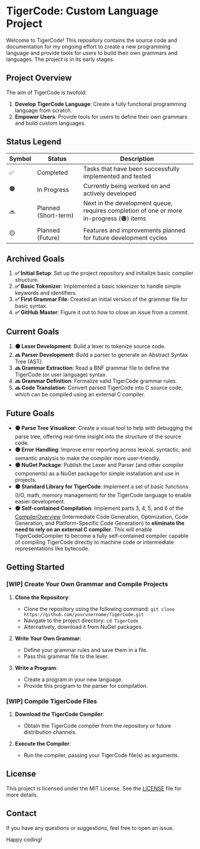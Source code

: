 # TigerCode: Custom Language Project

Welcome to TigerCode! This repository contains the source code and documentation for my ongoing effort to create a new programming language and provide tools for users to build their own grammars and languages. The project is in its early stages.

## Project Overview

The aim of TigerCode is twofold:
1. **Develop TigerCode Language**: Create a fully functional programming language from scratch.
2. **Empower Users**: Provide tools for users to define their own grammars and build custom languages.

## Status Legend
| Symbol | Status | Description |
|--------|--------|-------------|
| ✅ | Completed | Tasks that have been successfully implemented and tested |
| 🟠 | In Progress | Currently being worked on and actively developed |
| 🔜 | Planned (Short-term) | Next in the development queue, requires completion of one or more in-progress (🟠) items |
| 🟡 | Planned (Future) | Features and improvements planned for future development cycles |

## Archived Goals

1. **✅ Initial Setup**: Set up the project repository and initialize basic compiler structure.  
2. **✅ Basic Tokenizer**: Implemented a basic tokenizer to handle simple keywords and identifiers.  
3. **✅ First Grammar File**: Created an initial version of the grammar file for basic syntax.
4. **✅ GitHub Master**: Figure it out to how to close an issue from a commit.

## Current Goals

1. **🟠 Lexer Development**: Build a lexer to tokenize source code.
2. **🔜 Parser Development**: Build a parser to generate an Abstract Syntax Tree (AST).  
3. **🔜 Grammar Extraction**: Read a BNF grammar file to define the TigerCode (or user language) syntax.  
4. **🔜 Grammar Definition**: Formalize valid TigerCode grammar rules.  
5. **🔜 Code Translation**: Convert parsed TigerCode into C source code, which can be compiled using an external C compiler.  

## Future Goals
- **🟡 Parse Tree Visualizer**: Create a visual tool to help with debugging the parse tree, offering real-time insight into the structure of the source code.
- **🟡 Error Handling**: Improve error reporting across lexical, syntactic, and semantic analysis to make the compiler more user-friendly.
- **🟡 NuGet Package**: Publish the Lexer and Parser (and other compiler components) as a NuGet package for simple installation and use in projects.
- **🟡 Standard Library for TigerCode**: Implement a set of basic functions (I/O, math, memory management) for the TigerCode language to enable easier development.
- **🟡 Self-contained Compilation**: Implement parts 3, 4, 5, and 6 of the [CompilerOverview](https://github.com/L9Tigrotto/TigerCode/blob/master/CompilerOverview.md) (Intermediate Code Generation, Optimization, Code Generation, and Platform-Specific Code Generation) to **eliminate the need to rely on an external C compiler**. This will enable TigerCodeCompiler to become a fully self-contained compiler capable of compiling TigerCode directly to machine code or intermediate representations like bytecode.

## Getting Started

### [WIP] Create Your Own Grammar and Compile Projects

1. **Clone the Repository**:
   - Clone the repository using the following command: `git clone https://github.com/yourusername/TigerCode.git`
   - Navigate to the project directory: `cd TigerCode`
   - Alternatively, download it from NuGet packages.

2. **Write Your Own Grammar**:
   - Define your grammar rules and save them in a file.
   - Pass this grammar file to the lexer.

3. **Write a Program**:
   - Create a program in your new language.
   - Provide this program to the parser for compilation.

### [WIP] Compile TigerCode Files

1. **Download the TigerCode Compiler**:
   - Obtain the TigerCode compiler from the repository or future distribution channels.

2. **Execute the Compiler**:
   - Run the compiler, passing your TigerCode file(s) as arguments.

## License

This project is licensed under the MIT License. See the [LICENSE](LICENSE) file for more details.

## Contact

If you have any questions or suggestions, feel free to open an issue.

Happy coding!
